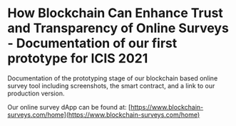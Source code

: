 # How Blockchain Can Enhance Trust and Transparency of Online Surveys - Documentation of our first prototype for ICIS 2021
Documentation of the prototyping stage of our blockchain based online survey tool including screenshots, the smart contract, and a link to our production version. 


Our online survey dApp can be found at: [https://www.blockchain-surveys.com/home](https://www.blockchain-surveys.com/home)
